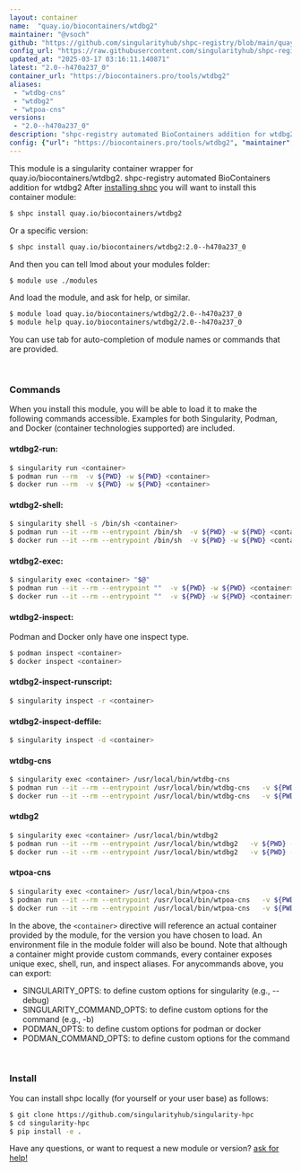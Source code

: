 ```yaml
---
layout: container
name:  "quay.io/biocontainers/wtdbg2"
maintainer: "@vsoch"
github: "https://github.com/singularityhub/shpc-registry/blob/main/quay.io/biocontainers/wtdbg2/container.yaml"
config_url: "https://raw.githubusercontent.com/singularityhub/shpc-registry/main/quay.io/biocontainers/wtdbg2/container.yaml"
updated_at: "2025-03-17 03:16:11.140871"
latest: "2.0--h470a237_0"
container_url: "https://biocontainers.pro/tools/wtdbg2"
aliases:
 - "wtdbg-cns"
 - "wtdbg2"
 - "wtpoa-cns"
versions:
 - "2.0--h470a237_0"
description: "shpc-registry automated BioContainers addition for wtdbg2"
config: {"url": "https://biocontainers.pro/tools/wtdbg2", "maintainer": "@vsoch", "description": "shpc-registry automated BioContainers addition for wtdbg2", "latest": {"2.0--h470a237_0": "sha256:acf11e19c6c431ca2ccb0270554e5a76087b5b650c150bf67dcd5f25f782bdfa"}, "tags": {"2.0--h470a237_0": "sha256:acf11e19c6c431ca2ccb0270554e5a76087b5b650c150bf67dcd5f25f782bdfa"}, "docker": "quay.io/biocontainers/wtdbg2", "aliases": {"wtdbg-cns": "/usr/local/bin/wtdbg-cns", "wtdbg2": "/usr/local/bin/wtdbg2", "wtpoa-cns": "/usr/local/bin/wtpoa-cns"}}
---
```


This module is a singularity container wrapper for quay.io/biocontainers/wtdbg2.
shpc-registry automated BioContainers addition for wtdbg2
After [installing shpc](#install) you will want to install this container module:


```bash
$ shpc install quay.io/biocontainers/wtdbg2
```

Or a specific version:

```bash
$ shpc install quay.io/biocontainers/wtdbg2:2.0--h470a237_0
```

And then you can tell lmod about your modules folder:

```bash
$ module use ./modules
```

And load the module, and ask for help, or similar.

```bash
$ module load quay.io/biocontainers/wtdbg2/2.0--h470a237_0
$ module help quay.io/biocontainers/wtdbg2/2.0--h470a237_0
```

You can use tab for auto-completion of module names or commands that are provided.

<br>

### Commands

When you install this module, you will be able to load it to make the following commands accessible.
Examples for both Singularity, Podman, and Docker (container technologies supported) are included.

#### wtdbg2-run:

```bash
$ singularity run <container>
$ podman run --rm  -v ${PWD} -w ${PWD} <container>
$ docker run --rm  -v ${PWD} -w ${PWD} <container>
```

#### wtdbg2-shell:

```bash
$ singularity shell -s /bin/sh <container>
$ podman run --it --rm --entrypoint /bin/sh  -v ${PWD} -w ${PWD} <container>
$ docker run --it --rm --entrypoint /bin/sh  -v ${PWD} -w ${PWD} <container>
```

#### wtdbg2-exec:

```bash
$ singularity exec <container> "$@"
$ podman run --it --rm --entrypoint ""  -v ${PWD} -w ${PWD} <container> "$@"
$ docker run --it --rm --entrypoint ""  -v ${PWD} -w ${PWD} <container> "$@"
```

#### wtdbg2-inspect:

Podman and Docker only have one inspect type.

```bash
$ podman inspect <container>
$ docker inspect <container>
```

#### wtdbg2-inspect-runscript:

```bash
$ singularity inspect -r <container>
```

#### wtdbg2-inspect-deffile:

```bash
$ singularity inspect -d <container>
```


#### wtdbg-cns

```bash
$ singularity exec <container> /usr/local/bin/wtdbg-cns
$ podman run --it --rm --entrypoint /usr/local/bin/wtdbg-cns   -v ${PWD} -w ${PWD} <container> -c " $@"
$ docker run --it --rm --entrypoint /usr/local/bin/wtdbg-cns   -v ${PWD} -w ${PWD} <container> -c " $@"
```


#### wtdbg2

```bash
$ singularity exec <container> /usr/local/bin/wtdbg2
$ podman run --it --rm --entrypoint /usr/local/bin/wtdbg2   -v ${PWD} -w ${PWD} <container> -c " $@"
$ docker run --it --rm --entrypoint /usr/local/bin/wtdbg2   -v ${PWD} -w ${PWD} <container> -c " $@"
```


#### wtpoa-cns

```bash
$ singularity exec <container> /usr/local/bin/wtpoa-cns
$ podman run --it --rm --entrypoint /usr/local/bin/wtpoa-cns   -v ${PWD} -w ${PWD} <container> -c " $@"
$ docker run --it --rm --entrypoint /usr/local/bin/wtpoa-cns   -v ${PWD} -w ${PWD} <container> -c " $@"
```



In the above, the `<container>` directive will reference an actual container provided
by the module, for the version you have chosen to load. An environment file in the
module folder will also be bound. Note that although a container
might provide custom commands, every container exposes unique exec, shell, run, and
inspect aliases. For anycommands above, you can export:

 - SINGULARITY_OPTS: to define custom options for singularity (e.g., --debug)
 - SINGULARITY_COMMAND_OPTS: to define custom options for the command (e.g., -b)
 - PODMAN_OPTS: to define custom options for podman or docker
 - PODMAN_COMMAND_OPTS: to define custom options for the command

<br>

### Install

You can install shpc locally (for yourself or your user base) as follows:

```bash
$ git clone https://github.com/singularityhub/singularity-hpc
$ cd singularity-hpc
$ pip install -e .
```

Have any questions, or want to request a new module or version? [ask for help!](https://github.com/singularityhub/singularity-hpc/issues)